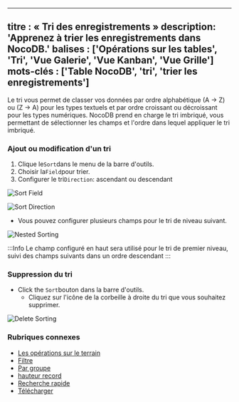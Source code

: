 ***

titre : « Tri des enregistrements »
description: 'Apprenez à trier les enregistrements dans NocoDB.'
balises : \['Opérations sur les tables', 'Tri', 'Vue Galerie', 'Vue Kanban', 'Vue Grille']
mots-clés : \['Table NocoDB', 'tri', 'trier les enregistrements']
-----------------------------------------------------------------

Le tri vous permet de classer vos données par ordre alphabétique (A → Z) ou (Z → A) pour les types textuels et par ordre croissant ou décroissant pour les types numériques. NocoDB prend en charge le tri imbriqué, vous permettant de sélectionner les champs et l'ordre dans lequel appliquer le tri imbriqué.

### Ajout ou modification d'un tri

1. Clique le`Sort`dans le menu de la barre d'outils.
2. Choisir la`Field`pour trier.
3. Configurer le tri`Direction`: ascendant ou descendant

![Sort Field](/img/v2/table-operations/sort-1.png)

![Sort Direction](/img/v2/table-operations/sort-2.png)

* Vous pouvez configurer plusieurs champs pour le tri de niveau suivant.

![Nested Sorting](/img/v2/table-operations/sort-3.png)

:::Info
Le champ configuré en haut sera utilisé pour le tri de premier niveau, suivi des champs suivants dans un ordre descendant
:::

### Suppression du tri

* Click the `Sort`bouton dans la barre d'outils.
  * Cliquez sur l'icône de la corbeille à droite du tri que vous souhaitez supprimer.

![Delete Sorting](/img/v2/table-operations/sort-4.png)

### Rubriques connexes

* [Les opérations sur le terrain](field-operations)
* [Filtre](filter)
* [Par groupe](group-by)
* [hauteur record](row-height)
* [Recherche rapide](search)
* [Télécharger](download)
